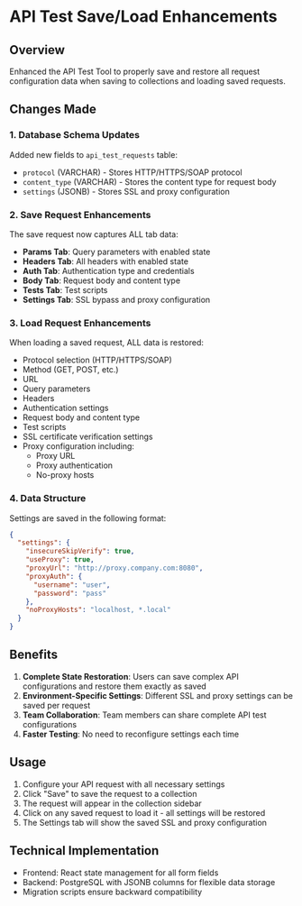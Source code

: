 # API Test Save/Load Enhancements

## Overview

Enhanced the API Test Tool to properly save and restore all request configuration data when saving to collections and loading saved requests.

## Changes Made

### 1. Database Schema Updates

Added new fields to `api_test_requests` table:
- `protocol` (VARCHAR) - Stores HTTP/HTTPS/SOAP protocol
- `content_type` (VARCHAR) - Stores the content type for request body
- `settings` (JSONB) - Stores SSL and proxy configuration

### 2. Save Request Enhancements

The save request now captures ALL tab data:
- **Params Tab**: Query parameters with enabled state
- **Headers Tab**: All headers with enabled state
- **Auth Tab**: Authentication type and credentials
- **Body Tab**: Request body and content type
- **Tests Tab**: Test scripts
- **Settings Tab**: SSL bypass and proxy configuration

### 3. Load Request Enhancements

When loading a saved request, ALL data is restored:
- Protocol selection (HTTP/HTTPS/SOAP)
- Method (GET, POST, etc.)
- URL
- Query parameters
- Headers
- Authentication settings
- Request body and content type
- Test scripts
- SSL certificate verification settings
- Proxy configuration including:
  - Proxy URL
  - Proxy authentication
  - No-proxy hosts

### 4. Data Structure

Settings are saved in the following format:
```json
{
  "settings": {
    "insecureSkipVerify": true,
    "useProxy": true,
    "proxyUrl": "http://proxy.company.com:8080",
    "proxyAuth": {
      "username": "user",
      "password": "pass"
    },
    "noProxyHosts": "localhost, *.local"
  }
}
```

## Benefits

1. **Complete State Restoration**: Users can save complex API configurations and restore them exactly as saved
2. **Environment-Specific Settings**: Different SSL and proxy settings can be saved per request
3. **Team Collaboration**: Team members can share complete API test configurations
4. **Faster Testing**: No need to reconfigure settings each time

## Usage

1. Configure your API request with all necessary settings
2. Click "Save" to save the request to a collection
3. The request will appear in the collection sidebar
4. Click on any saved request to load it - all settings will be restored
5. The Settings tab will show the saved SSL and proxy configuration

## Technical Implementation

- Frontend: React state management for all form fields
- Backend: PostgreSQL with JSONB columns for flexible data storage
- Migration scripts ensure backward compatibility